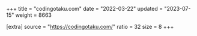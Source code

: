 +++
title = "codingotaku.com"
date = "2022-03-22"
updated = "2023-07-15"
weight = 8663

[extra]
source = "https://codingotaku.com/"
ratio = 32
size = 8
+++
